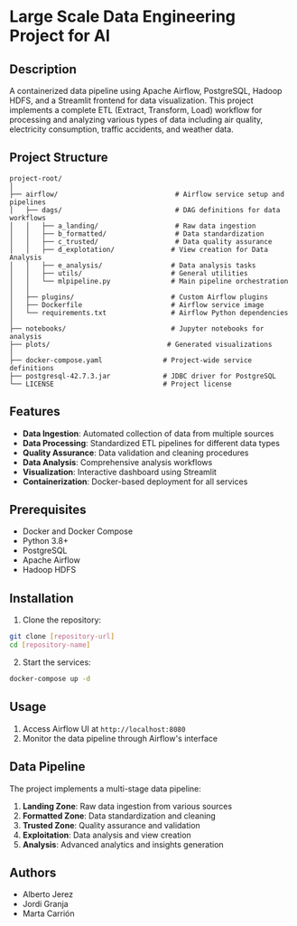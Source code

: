 # Large Scale Data Engineering Project for AI

## Description

A containerized data pipeline using Apache Airflow, PostgreSQL, Hadoop HDFS, and a Streamlit frontend for data visualization. This project implements a complete ETL (Extract, Transform, Load) workflow for processing and analyzing various types of data including air quality, electricity consumption, traffic accidents, and weather data.

## Project Structure

```text
project-root/
│
├── airflow/                             # Airflow service setup and pipelines
│   ├── dags/                            # DAG definitions for data workflows
│   │   ├── a_landing/                   # Raw data ingestion
│   │   ├── b_formatted/                 # Data standardization
│   │   ├── c_trusted/                   # Data quality assurance
│   │   ├── d_explotation/              # View creation for Data Analysis
│   │   ├── e_analysis/                 # Data analysis tasks
│   │   ├── utils/                      # General utilities
│   │   └── mlpipeline.py               # Main pipeline orchestration
│   │
│   ├── plugins/                        # Custom Airflow plugins
│   ├── Dockerfile                      # Airflow service image
│   └── requirements.txt                # Airflow Python dependencies
│
├── notebooks/                          # Jupyter notebooks for analysis
├── plots/                             # Generated visualizations
│
├── docker-compose.yaml               # Project-wide service definitions
├── postgresql-42.7.3.jar             # JDBC driver for PostgreSQL
└── LICENSE                           # Project license

```

## Features

- **Data Ingestion**: Automated collection of data from multiple sources
- **Data Processing**: Standardized ETL pipelines for different data types
- **Quality Assurance**: Data validation and cleaning procedures
- **Data Analysis**: Comprehensive analysis workflows
- **Visualization**: Interactive dashboard using Streamlit
- **Containerization**: Docker-based deployment for all services

## Prerequisites

- Docker and Docker Compose
- Python 3.8+
- PostgreSQL
- Apache Airflow
- Hadoop HDFS

## Installation

1. Clone the repository:
```bash
git clone [repository-url]
cd [repository-name]
```

2. Start the services:
```bash
docker-compose up -d
```

## Usage

1. Access Airflow UI at `http://localhost:8080`
2. Monitor the data pipeline through Airflow's interface

## Data Pipeline

The project implements a multi-stage data pipeline:

1. **Landing Zone**: Raw data ingestion from various sources
2. **Formatted Zone**: Data standardization and cleaning
3. **Trusted Zone**: Quality assurance and validation
4. **Exploitation**: Data analysis and view creation
5. **Analysis**: Advanced analytics and insights generation

## Authors

- Alberto Jerez
- Jordi Granja
- Marta Carrión
